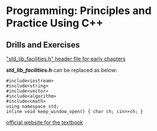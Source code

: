 # Programming: Principles and Practice Using C++
## Drills and Exercises

["std_lib_facilities.h" header file for early chapters](https://www.stroustrup.com/Programming/std_lib_facilities.h)

**_std_lib_facilities.h_** can be replaced as below:
```
#include<iostream>
#include<string>
#include<vector>
#include<algorithm>
#include<cmath>
using namespace std;
inline void keep_window_open() { char ch; cin>>ch; }
```

[official website for the textbook](https://www.stroustrup.com/programming.html)
